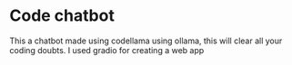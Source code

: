 # Code chatbot
This a chatbot made using codellama using ollama, this will clear all your coding doubts.
I used gradio for creating a web app
